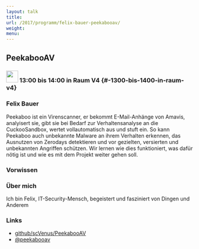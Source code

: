 ```yaml
---
layout: talk
title:
url: /2017/programm/felix-bauer-peekabooav/
weight:
menu:
---
```

## PeekabooAV

### <img height = "32" src="../../../images/talk.svg"> 13:00 bis 14:00 in Raum V4 {#-1300-bis-1400-in-raum-v4}

### Felix Bauer

Peekaboo ist ein Virenscanner, er bekommt E-Mail-Anhänge von Amavis, analyisert sie, gibt sie bei Bedarf zur Verhaltensanalyse an die CuckooSandbox, wertet vollautomatisch aus und stuft ein. So kann Peekaboo auch unbekannte Malware an ihrem Verhalten erkennen, das Ausnutzen von Zerodays detektieren und vor gezielten, versierten und unbekannten Angriffen schützen. Wir lernen wie dies funktioniert, was dafür nötig ist und wie es mit dem Projekt weiter gehen soll.

### Vorwissen

### Über mich

Ich bin Felix, IT-Security-Mensch, begeistert und fasziniert von Dingen und Anderem

### Links

- <a href="https://github.com/scVENUS/PeekabooAV" target="_blank">github/scVenus/PeekabooAV</a>
- <a href="https://twitter.com/peekabooav" target="_blank">@peekabooav</a>